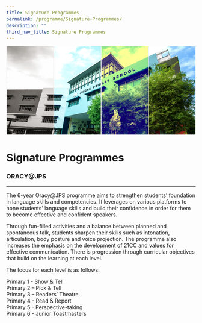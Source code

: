 ```yaml
---
title: Signature Programmes
permalink: /programme/Signature-Programmes/
description: ""
third_nav_title: Signature Programmes
---
```

![](/images/Banner.png)

Signature Programmes
====================

### ORACY@JPS
---------

The 6-year Oracy@JPS programme aims to strengthen students’ foundation in language skills and competencies. It leverages on various platforms to hone students’ language skills and build their confidence in order for them to become effective and confident speakers.

Through fun-filled activities and a balance between planned and spontaneous talk, students sharpen their skills such as intonation, articulation, body posture and voice projection. The programme also increases the emphasis on the development of 21CC and values for effective communication. There is progression through curricular objectives that build on the learning at each level. 

The focus for each level is as follows:

Primary 1 - Show & Tell <br>
Primary 2 – Pick & Tell <br>
Primary 3 – Readers’ Theatre <br>
Primary 4 - Read & Report <br>
Primary 5 - Perspective-taking <br>
Primary 6 - Junior Toastmasters